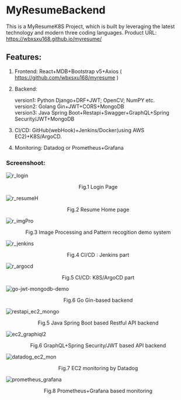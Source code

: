 # MyResumeBackend

This is a MyResumeK8S Project, which is built by leveraging the latest technology and modern three coding languages.
Product URL: https://wbxsxu168.github.io/myresume/

## Features:

1. Frontend: React+MDB+Bootstrap v5+Axios  ( https://github.com/wbxsxu168/myresume )

2. Backend:
   <div>version1: Python Django+DRF+JWT; OpenCV; NumPY etc.</div>
   <div>version2: Golang Gin+JWT+CORS+MongoDB</div>
   <div>version3: Java Spring Boot+Restapi+Swagger+GraphQL+Spring Security/JWT+MongoDB </div>

3. CI/CD:  GitHub(webHook)+Jenkins/Docker(using AWS EC2)+K8S/ArgoCD.

4. Monitoring: Datadog or Prometheus+Grafana

### Screenshoot:

![r_login](https://github.com/wbxsxu168/myresumek8s/assets/122004201/00a3c0b9-b881-4a01-91ff-a7bdb4c2114f)


<div align="center">Fig.1 Login Page</div>


![r_resumeH](https://github.com/wbxsxu168/myresumek8s/assets/122004201/d5fa0d2e-d63c-46a8-b3d6-ca0142b03e40)


<div align="center">Fig.2 Resume Home page</div>


![r_imgPro](https://github.com/wbxsxu168/myresumek8s/assets/122004201/40461ea7-fb95-4697-b697-48ef0981e6dc)


<div align="center">Fig.3 Image Processing and Pattern recogition demo system</div>

![r_jenkins](https://github.com/wbxsxu168/myresumek8s/assets/122004201/056fc042-e4d7-4c6b-8909-28291cbed4b0)


<div align="center">Fig.4 CI/CD : Jenkins part</div>


![r_argocd](https://github.com/wbxsxu168/myresumek8s/assets/122004201/a0fe3a79-e413-4391-b209-32b3a95f294b)

<div align="center">Fig.5 CI/CD: K8S/ArgoCD part</div>

![go-jwt-mongodb-demo](https://github.com/wbxsxu168/myresumek8s/assets/122004201/1cc534cf-05eb-4d52-88c1-d887ab5544a7)


<div align="center">Fig.6 Go Gin-based backend</div>

![restapi_ec2_mongo](https://github.com/wbxsxu168/myresumek8s/assets/122004201/b29bbcf8-2757-4697-8e43-8e68b7be821e)

<div align="center">Fig.5 Java Spring Boot based Restful API backend</div>

![ec2_graphiql2](https://github.com/wbxsxu168/myresumek8s/assets/122004201/11d16097-5e0c-4920-aa11-c8cffffda01d)


<div align="center">Fig.6 GraphQL+Spring Security/JWT based API backend</div>

![datadog_ec2_mon](https://github.com/wbxsxu168/myresumek8s/assets/122004201/9407337e-1a21-4ad1-a0b2-944b29b2748f)

<div align="center">Fig.7 EC2 monitoring by Datadog</div>

![prometheus_grafana](https://github.com/wbxsxu168/myresumek8s/assets/122004201/dbbb05a1-6e15-42e9-a619-bab83c652e81)

<div align="center">Fig.8 Prometheus+Grafana based monitoring</div>
